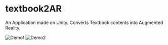 # textbook2AR
An Application made on Unity. 
Converts Textbook contents into Augmented Reality.

![Demo1](https://user-images.githubusercontent.com/56072843/97777585-52e9d580-1b97-11eb-8325-e1890f32d2b0.PNG)
![Demo2](https://user-images.githubusercontent.com/56072843/97777608-7280fe00-1b97-11eb-8e46-bf1d15c8eeb4.PNG)


